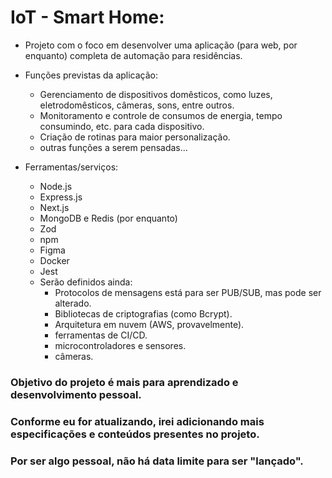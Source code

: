 # IoT - Smart Home:

- Projeto com o foco em desenvolver uma aplicação (para web, por enquanto) completa de automação para residências.

- Funções previstas da aplicação:

  - Gerenciamento de dispositivos domêsticos, como luzes, eletrodomêsticos, câmeras, sons, entre outros.
  - Monitoramento e controle de consumos de energia, tempo consumindo, etc. para cada dispositivo.
  - Criação de rotinas para maior personalização.
  - outras funções a serem pensadas...

- Ferramentas/serviços:
  - Node.js
  - Express.js
  - Next.js
  - MongoDB e Redis (por enquanto)
  - Zod
  - npm
  - Figma
  - Docker
  - Jest
  - Serão definidos ainda:
    - Protocolos de mensagens está para ser PUB/SUB, mas pode ser alterado.
    - Bibliotecas de criptografias (como Bcrypt).
    - Arquitetura em nuvem (AWS, provavelmente).
    - ferramentas de CI/CD.
    - microcontroladores e sensores.
    - câmeras.

### Objetivo do projeto é mais para aprendizado e desenvolvimento pessoal.

### Conforme eu for atualizando, irei adicionando mais especificações e conteúdos presentes no projeto.

### Por ser algo pessoal, não há data limite para ser "lançado".
